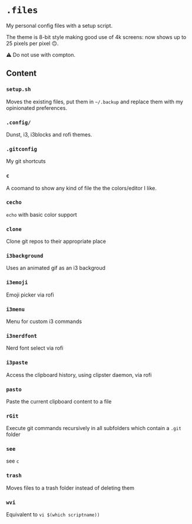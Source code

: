 # `.files`

My personal config files with a setup script.

The theme is 8-bit style making good use of 4k screens: now shows up to 25 pixels per pixel 🙃.

⚠ Do not use with compton.

## Content

### `setup.sh`

Moves the existing files, put them in `~/.backup` and replace them with my opinionated preferences.

### `.config/`

Dunst, i3, i3blocks and rofi themes.

### `.gitconfig`

My git shortcuts

### `c`

A coomand to show any kind of file the the colors/editor I like.

### `cecho`

`echo` with basic color support

### `clone`

Clone git repos to their appropriate place

### `i3background`

Uses an animated gif as an i3 backgroud

### `i3emoji`

Emoji picker via rofi

### `i3menu`

Menu for custom i3 commands

### `i3nerdfont`

Nerd font select via rofi

### `i3paste`

Access the clipboard history, using clipster daemon, via rofi

### `pasto`

Paste the current clipboard content to a file

### `rGit`

Execute git commands recursively in all subfolders which contain a `.git` folder

### `see`

see `c`

### `trash`

Moves files to a trash folder instead of deleting them

### `wvi`

Equivalent to `vi $(which scriptname))`




